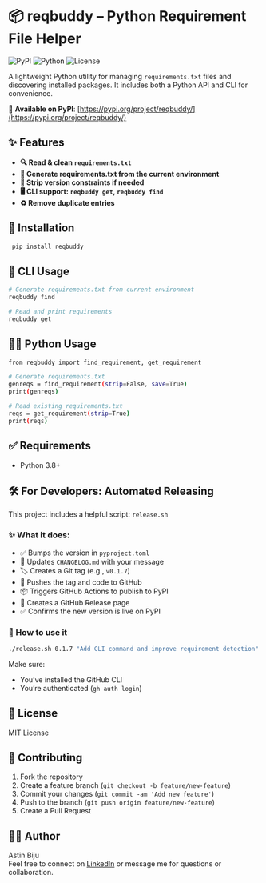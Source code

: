 # 📦 reqbuddy – Python Requirement File Helper

![PyPI](https://img.shields.io/pypi/v/reqbuddy?color=blue)
![Python](https://img.shields.io/pypi/pyversions/reqbuddy)
![License](https://img.shields.io/github/license/AstinOfficial/reqbuddy)



A lightweight Python utility for managing `requirements.txt` files and discovering installed packages. It includes both a Python API and CLI for convenience.

📌 **Available on PyPI**: [https://pypi.org/project/reqbuddy/](https://pypi.org/project/reqbuddy/)


## ✨ Features

- **🔍 Read & clean `requirements.txt`**
- **📄 Generate requirements.txt from the current environment**
- **🧹 Strip version constraints if needed**
- **🖥️ CLI support: `reqbuddy get`, `reqbuddy find`**
- **♻️ Remove duplicate entries**

## 🔧 Installation
  ```bash
   pip install reqbuddy
   ```
## 🚀 CLI Usage
  ```bash
 # Generate requirements.txt from current environment
reqbuddy find

# Read and print requirements
reqbuddy get

   ```
## 🧑‍💻 Python Usage
  ```bash
from reqbuddy import find_requirement, get_requirement

# Generate requirements.txt
genreqs = find_requirement(strip=False, save=True)
print(genreqs)

# Read existing requirements.txt
reqs = get_requirement(strip=True)
print(reqs)
   ```

## ✅ Requirements
- Python 3.8+

## 🛠️ For Developers: Automated Releasing

This project includes a helpful script: `release.sh`

### ✨ What it does:

- ✅ Bumps the version in `pyproject.toml`
- 📝 Updates `CHANGELOG.md` with your message
- 🏷 Creates a Git tag (e.g., `v0.1.7`)
- 🚀 Pushes the tag and code to GitHub
- 📦 Triggers GitHub Actions to publish to PyPI
- 📢 Creates a GitHub Release page
- ✅ Confirms the new version is live on PyPI

### 🧪 How to use it

```bash
./release.sh 0.1.7 "Add CLI command and improve requirement detection"
   ```
Make sure:

- You’ve installed the GitHub CLI
- You’re authenticated (`gh auth login`)




## 📝 License
MIT License

## 🤝 Contributing

1. Fork the repository
2. Create a feature branch (`git checkout -b feature/new-feature`)
3. Commit your changes (`git commit -am 'Add new feature'`)
4. Push to the branch (`git push origin feature/new-feature`)
5. Create a Pull Request


## 🙋‍♂️ Author
Astin Biju <br>
Feel free to connect on <a href="https://www.linkedin.com/in/astin-biju/">LinkedIn</a> or message me for questions or collaboration.

